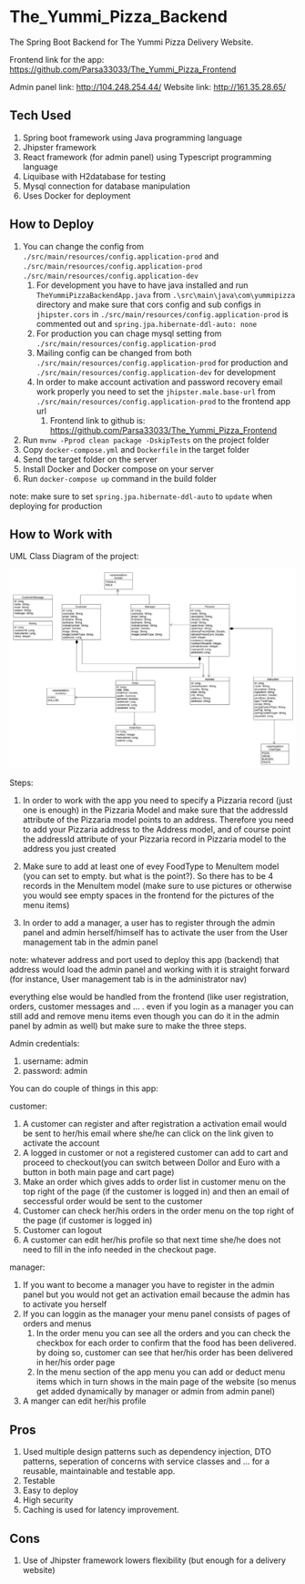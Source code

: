 # The_Yummi_Pizza_Backend
The Spring Boot Backend for The Yummi Pizza Delivery Website.

Frontend link for the app: https://github.com/Parsa33033/The_Yummi_Pizza_Frontend

Admin panel link: http://104.248.254.44/
Website link: http://161.35.28.65/

## Tech Used
1) Spring boot framework using Java programming language
2) Jhipster framework
3) React framework (for admin panel) using Typescript programming language
4) Liquibase with H2database for testing
5) Mysql connection for database manipulation
6) Uses Docker for deployment

## How to Deploy


1) You can change the config from `./src/main/resources/config.application-prod` and `./src/main/resources/config.application-prod` `./src/main/resources/config.application-dev`
    1. For development you have to have java installed and run `TheYummiPizzaBackendApp.java` from `.\src\main\java\com\yummipizza` directory
       and make sure that cors config and sub configs in `jhipster.cors` in `./src/main/resources/config.application-prod` is commented out and `spring.jpa.hibernate-ddl-auto: none`
    2. For production you can chage mysql setting from `./src/main/resources/config.application-prod`
    3. Mailing config can be changed from both `./src/main/resources/config.application-prod` for production and `./src/main/resources/config.application-dev` for development
    4. In order to make account activation and password recovery email work properly you need to set the `jhipster.male.base-url` from `./src/main/resources/config.application-prod` to the frontend app url
        1. Frontend link to github is: https://github.com/Parsa33033/The_Yummi_Pizza_Frontend 
2) Run `mvnw -Pprod clean package -DskipTests` on the project folder
3) Copy `docker-compose.yml` and `Dockerfile` in the target folder
4) Send the target folder on the server
5) Install Docker and Docker compose on your server
6) Run `docker-compose up` command in the build folder


note: make sure to set `spring.jpa.hibernate-ddl-auto` to `update` when deploying for production


## How to Work with
UML Class Diagram of the project:

![UML Class_Diagram](umlclass.jpg?raw=true "UML Class Diagram")

Steps:
1) In order to work with the app you need to specify a Pizzaria record (just one is enough) in the Pizzaria Model and 
make sure that the addressId attribute of the Pizzaria model points to an address. Therefore you need to add 
your Pizzaria address to the Address model, and of course point the addressId attribute of your Pizzaria record in Pizzaria model
to the address you just created

2) Make sure to add at least one of evey FoodType to MenuItem model (you can set to empty. but what is the point?). So there has to be
4 records in the MenuItem model (make sure to use pictures or otherwise you would see empty spaces in the frontend for the pictures of the menu items)

3) In order to add a manager, a user has to register through the admin panel and admin herself/himself has to activate the user from the User management tab in the admin panel

note: whatever address and port used to deploy this app (backend) that address would load the admin panel and working with it is straight forward (for instance, User management tab is in the administrator nav)
  
everything else would be handled from the frontend (like user registration, orders, customer messages and ... . even if you login as a manager you can still add and remove menu items even though you can do it in the admin panel by admin as well) but make sure to make the three steps.

Admin credentials:
1) username: admin
2) password: admin


You can do couple of things in this app:

customer:
1) A customer can register and after registration a activation email would be sent to her/his email where she/he can click on the link given to activate the account
2) A logged in customer or not a registered customer can add to cart and proceed to checkout(you can switch between Dollor and Euro with a button in both main page and cart page)
3) Make an order which gives adds to order list in customer menu on the top right of the page (if the customer is logged in) and then
an email of seccessful order would be sent to the customer
4) Customer can check her/his orders in the order menu on the top right of the page (if customer is logged in)
5) Customer can logout
6) A customer can edit her/his profile so that next time she/he does not need to fill in the info needed in the checkout page. 

manager:
1) If you want to become a manager you have to register in the admin panel but you would not get an activation email because the admin has to activate you herself
2) If you can loggin as the manager your menu panel consists of pages of orders and menus
    1. In the order menu you can see all the orders and you can check the checkbox for each order to confirm that the food has been delivered. by doing so, customer can see that her/his order has been delivered in her/his order page
    2. In the menu section of the app menu you can add or deduct menu items which in turn shows in the main page of the website (so menus get added dynamically by manager or admin from admin panel)
3) A manger can edit her/his profile


## Pros
1) Used multiple design patterns such as dependency injection, DTO patterns, seperation of concerns with service classes and ... for a reusable, maintainable and testable app.
2) Testable
3) Easy to deploy
4) High security
5) Caching is used for latency improvement.

## Cons
1) Use of Jhipster framework lowers flexibility (but enough for a delivery website)
